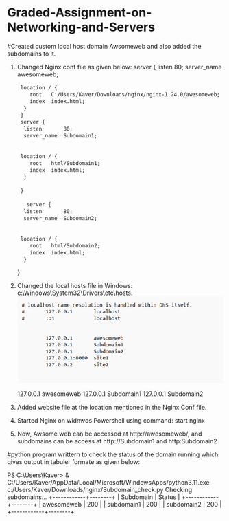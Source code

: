 # Graded-Assignment-on-Networking-and-Servers

#Created custom local host domain Awsomeweb and also added the subdomains to it. 

1. Changed Nginx conf file as given below: 
 server {
         listen       80;
         server_name  awesomeweb;  
      

        location / {
           root   C:/Users/Kaver/Downloads/nginx/nginx-1.24.0/awesomeweb;
           index  index.html;
         }
        }
        server {
         listen       80;
         server_name  Subdomain1;
      

        location / {
           root   html/Subdomain1;
           index  index.html;
         }

        }

          server {
         listen       80;
         server_name  Subdomain2;
      

        location / {
           root   html/Subdomain2;
           index  index.html;
         }


      }
     


2. Changed the local hosts file in Windows: c:\Windows\System32\Drivers\etc\hosts.
![localhost](image.png)

 	127.0.0.1       awesomeweb 
        127.0.0.1       Subdomain1
        127.0.0.1       Subdomain2

3. Added website file at the location mentioned in the Nginx Conf file.
4. Started Nginx on widnwos Powershell using command: start nginx 
5. Now, Awsome web can be accessed at http://awesomeweb/, and subdomains can be access at  http://Subdomain1 and http:Subdomain2


#python program writtern to check the status of the domain running which gives output in tabuler formate as given below: 

PS C:\Users\Kaver> & C:/Users/Kaver/AppData/Local/Microsoft/WindowsApps/python3.11.exe c:/Users/Kaver/Downloads/nginx/Subdomain_check.py
Checking subdomains...
+------------+--------+
| Subdomain  | Status |
+------------+--------+
| awesomeweb |  200   |
| subdomain1 |  200   |
| subdomain2 |  200   |
+------------+--------+

